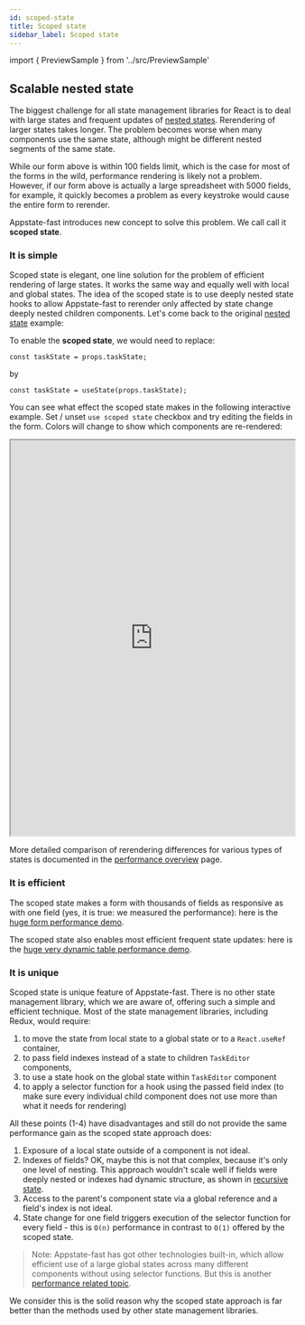 ```yaml
---
id: scoped-state
title: Scoped state
sidebar_label: Scoped state
---
```


import { PreviewSample } from '../src/PreviewSample'

## Scalable nested state

The biggest challenge for all state management libraries for React is to deal with large states and frequent updates of [nested states](./nested-state). Rerendering of larger states takes longer. The problem becomes worse when many components use the same state, although might be different nested segments of the same state.

While our form above is within 100 fields limit, which is the case for most of the forms in the wild, performance rendering is likely not a problem. However, if our form above is actually a large spreadsheet with 5000 fields, for example, it quickly becomes a problem as every keystroke would cause the entire form to rerender.

Appstate-fast introduces new concept to solve this problem. We call call it **scoped state**.

### It is simple

Scoped state is elegant, one line solution for the problem of efficient rendering of large states. It works the same way and equally well with local and global states. The idea of the scoped state is to use deeply nested state hooks to allow Appstate-fast to rerender only affected by state change deeply nested children components. Let's come back to the original [nested state](./nested-state) example:

<PreviewSample example="local-complex-from-documentation" />

To enable the **scoped state**, we would need to replace:

```tsx
const taskState = props.taskState;
```

by

```tsx
const taskState = useState(props.taskState);
```

You can see what effect the scoped state makes in the following interactive example. Set / unset `use scoped state` checkbox and try editing the fields in the form. Colors will change to show which components are re-rendered:

<iframe src="https://vue3.dev/demo-todolist" width="100%" height="700px"></iframe>

More detailed comparison of rerendering differences for various types of states is documented in the [performance overview](./performance-intro) page.

### It is efficient

The scoped state makes a form with thousands of fields as responsive as with one field (yes, it is true: we measured the performance): here is the [huge form performance demo](./performance-large-state).

The scoped state also enables most efficient frequent state updates: here is the [huge very dynamic table performance demo](./performance-frequent-updates).

### It is unique

Scoped state is unique feature of Appstate-fast. There is no other state management library, which we are aware of, offering such a simple and efficient technique. Most of the state management libraries, including Redux, would require:

1. to move the state from local state to a global state or to a `React.useRef` container,
2. to pass field indexes instead of a state to children `TaskEditor` components,
3. to use a state hook on the global state within `TaskEditor` component
4. to apply a selector function for a hook using the passed field index (to make sure every individual child component does not use more than what it needs for rendering)

All these points (1-4) have disadvantages and still do not provide the same performance gain as the scoped state approach does:

1. Exposure of a local state outside of a component is not ideal.
2. Indexes of fields? OK, maybe this is not that complex, because it's only one level of nesting. This approach wouldn't scale well if fields were deeply nested or indexes had dynamic structure, as shown in [recursive state](./recursive-state).
3. Access to the parent's component state via a global reference and a field's index is not ideal.
4. State change for one field triggers execution of the selector function for every field - this is `O(n)` performance in contrast to `O(1)` offered by the scoped state.

> Note: Appstate-fast has got other technologies built-in, which allow efficient use of a large global states across many different components without using selector functions. But this is another [performance related topic](./performance-overview).

We consider this is the solid reason why the scoped state approach is far better than the methods used by other state management libraries.
